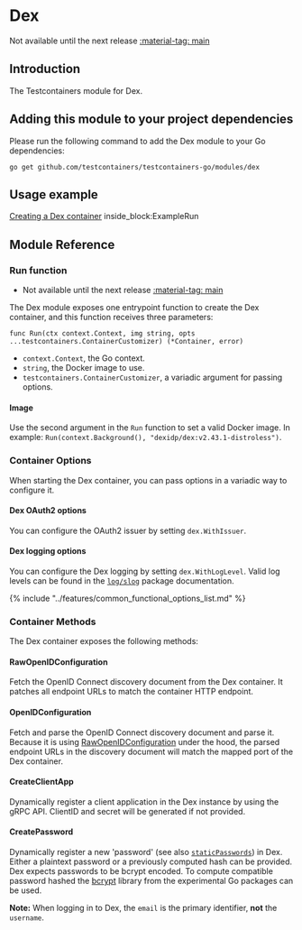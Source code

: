 # Dex

Not available until the next release <a href="https://github.com/testcontainers/testcontainers-go"><span class="tc-version">:material-tag: main</span></a>

## Introduction

The Testcontainers module for Dex.

## Adding this module to your project dependencies

Please run the following command to add the Dex module to your Go dependencies:

```
go get github.com/testcontainers/testcontainers-go/modules/dex
```

## Usage example

<!--codeinclude-->
[Creating a Dex container](../../modules/dex/examples_test.go) inside_block:ExampleRun
<!--/codeinclude-->

## Module Reference

### Run function

- Not available until the next release <a href="https://github.com/testcontainers/testcontainers-go"><span class="tc-version">:material-tag: main</span></a>

The Dex module exposes one entrypoint function to create the Dex container, and this function receives three parameters:

```golang
func Run(ctx context.Context, img string, opts ...testcontainers.ContainerCustomizer) (*Container, error)
```

- `context.Context`, the Go context.
- `string`, the Docker image to use.
- `testcontainers.ContainerCustomizer`, a variadic argument for passing options.

#### Image

Use the second argument in the `Run` function to set a valid Docker image.
In example: `Run(context.Background(), "dexidp/dex:v2.43.1-distroless")`.

### Container Options

When starting the Dex container, you can pass options in a variadic way to configure it.

#### Dex OAuth2 options

You can configure the OAuth2 issuer by setting `dex.WithIssuer`.

#### Dex logging options

You can configure the Dex logging by setting `dex.WithLogLevel`.
Valid log levels can be found in the [`log/slog`](https://pkg.go.dev/log/slog#Level) package documentation.

{% include "../features/common_functional_options_list.md" %}

### Container Methods

The Dex container exposes the following methods:

#### RawOpenIDConfiguration

Fetch the OpenID Connect discovery document from the Dex container.
It patches all endpoint URLs to match the container HTTP endpoint.

#### OpenIDConfiguration

Fetch and parse the OpenID Connect discovery document and parse it.
Because it is using [RawOpenIDConfiguration](#rawopenidconfiguration) under the hood, the parsed endpoint URLs in the discovery document will match the mapped port of the Dex container.

#### CreateClientApp

Dynamically register a client application in the Dex instance by using the gRPC API.
ClientID and secret will be generated if not provided.

#### CreatePassword

Dynamically register a new 'password' (see also [`staticPasswords`](https://dexidp.io/docs/connectors/local/)) in Dex.
Either a plaintext password or a previously computed hash can be provided.
Dex expects passwords to be bcrypt encoded.
To compute compatible password hashed the [bcrypt](https://pkg.go.dev/golang.org/x/crypto/bcrypt) library from the experimental Go packages can be used.

**Note:** When logging in to Dex, the `email` is the primary identifier, **not** the `username`.
